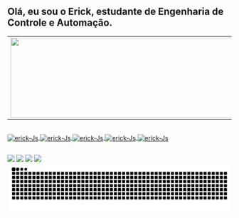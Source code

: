 ## Olá, eu sou o Erick, estudante de Engenharia de Controle e Automação.
</div>
<a href="https://github.com/feos96">
  <center>
<table>
    <tr>
        <td>
  <img height="180em" width="600px" align="left" src="https://github-readme-stats.vercel.app/api?username=feos96&show_icons=true&theme=dracula&include_all_commits=true&count_private=true"/></td>
        <td><img height="180em" width="500px" align="left" src="https://github-readme-stats.vercel.app/api/top-langs/?username=feos96&layout=compact&langs_count=7&theme=dracula"/></td>
    </tr>   
</table>
</center>  
  
<div style="display: inline_block"><br>
  <img align="center" alt="erick-Js" height="30" width="40" src="https://cdn.jsdelivr.net/gh/devicons/devicon/icons/python/python-original.svg" />
  <img align="center" alt="erick-Js" height="30" width="40" src="https://cdn.jsdelivr.net/gh/devicons/devicon/icons/tensorflow/tensorflow-original.svg" />
  <img align="center" alt="erick-Js" height="30" width="40" src="https://cdn.jsdelivr.net/gh/devicons/devicon/icons/pandas/pandas-original.svg" />
  <img align="center" alt="erick-Js" height="30" width="40" src="https://cdn.jsdelivr.net/gh/devicons/devicon/icons/numpy/numpy-original.svg" />
  <img align="center" alt="erick-Js" height="30" width="40" src="https://cdn.jsdelivr.net/gh/devicons/devicon/icons/opencv/opencv-original.svg" />

   
##
  
<div> 
    <a href="https://instagram.com/erricksousa" target="_blank"><img src="https://img.shields.io/badge/Instagram-E4405F?style=for-the-badge&logo=instagram&logoColor=white" target="_blank"></a>
  <a href = "mailto:erickoliveira859@gmail.com"><img src=https://img.shields.io/badge/Gmail-D14836?style=for-the-badge&logo=gmail&logoColor=white></a>
  <a href="https://www.linkedin.com/in/erick-sousa-b4183a214" target="_blank"><img src="https://img.shields.io/badge/LinkedIn-0077B5?style=for-the-badge&logo=linkedin&logoColor=white" target="_blank"></a> 
  <a href="https://twitter.com/erickoliveira85" targe="_blank"><img src="https://img.shields.io/badge/Twitter-1DA1F2?style=for-the-badge&logo=twitter&logoColor=white"

 
  ![Snake animation](https://github.com/feos96/feos96/blob/output/github-contribution-grid-snake.svg)
 
</div>
